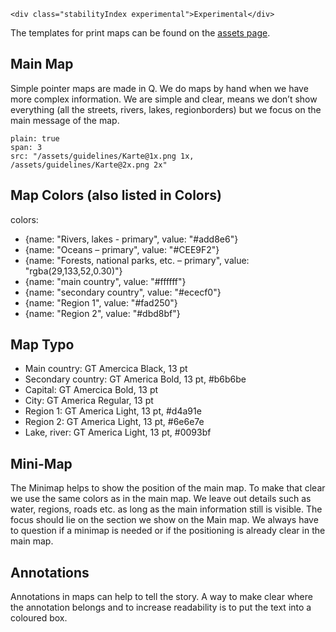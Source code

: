 ```html|span-1,no-source,plain
<div class="stabilityIndex experimental">Experimental</div>
```

The templates for print maps can be found on the [assets page](assets).

## Main Map
Simple pointer maps are made in Q. We do maps by hand when we have more complex information. We are simple and clear, means we don’t show everything (all the streets, rivers, lakes, regionborders) but we focus on the main message of the map. 

```image
plain: true
span: 3
src: "/assets/guidelines/Karte@1x.png 1x, /assets/guidelines/Karte@2x.png 2x" 
```

## Map Colors (also listed in Colors)
 colors:
  - {name: "Rivers, lakes - primary", value: "#add8e6"}
  - {name: "Oceans – primary", value: "#CEE9F2"}
  - {name: "Forests, national parks, etc. – primary", value: "rgba(29,133,52,0.30)"}
  - {name: "main country", value: "#ffffff"}
  - {name: "secondary country", value: "#ececf0"}
  - {name: "Region 1", value: "#fad250"}
  - {name: "Region 2", value: "#dbd8bf"}
  
  ## Map Typo
  - Main country: GT Amercica Black, 13 pt
  - Secondary country: GT America Bold, 13 pt, #b6b6be 
  - Capital: GT Amercica Bold, 13 pt
  - City: GT America Regular, 13 pt
  - Region 1: GT America Light, 13 pt, #d4a91e
  - Region 2: GT America Light, 13 pt, #6e6e7e
  - Lake, river: GT America Light, 13 pt, #0093bf
  
## Mini-Map
The Minimap helps to show the position of the main map. To make that clear we use the same colors as in the main map. We leave out details such as water, regions, roads etc. as long as the main information still is visible. The focus should lie on the section we show on the Main map.
We always have to question if a minimap is needed or if the positioning is already clear in the main map.

## Annotations
Annotations in maps can help to tell the story. A way to make clear where the annotation belongs and to increase readability is to put the text into a coloured box. 



